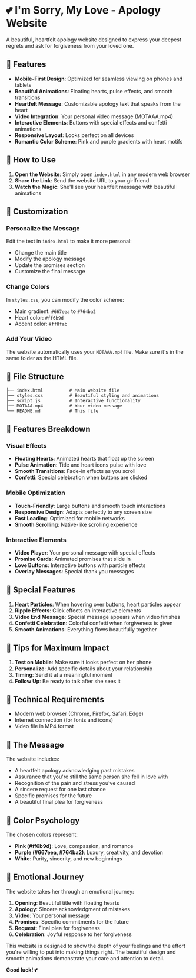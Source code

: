 # 💕 I'm Sorry, My Love - Apology Website

A beautiful, heartfelt apology website designed to express your deepest regrets and ask for forgiveness from your loved one.

## 🌟 Features

- **Mobile-First Design**: Optimized for seamless viewing on phones and tablets
- **Beautiful Animations**: Floating hearts, pulse effects, and smooth transitions
- **Heartfelt Message**: Customizable apology text that speaks from the heart
- **Video Integration**: Your personal video message (MOTAAA.mp4)
- **Interactive Elements**: Buttons with special effects and confetti animations
- **Responsive Layout**: Looks perfect on all devices
- **Romantic Color Scheme**: Pink and purple gradients with heart motifs

## 📱 How to Use

1. **Open the Website**: Simply open `index.html` in any modern web browser
2. **Share the Link**: Send the website URL to your girlfriend
3. **Watch the Magic**: She'll see your heartfelt message with beautiful animations

## 🎨 Customization

### Personalize the Message

Edit the text in `index.html` to make it more personal:

- Change the main title
- Modify the apology message
- Update the promises section
- Customize the final message

### Change Colors

In `styles.css`, you can modify the color scheme:

- Main gradient: `#667eea` to `#764ba2`
- Heart color: `#ff6b9d`
- Accent color: `#ff8fab`

### Add Your Video

The website automatically uses your `MOTAAA.mp4` file. Make sure it's in the same folder as the HTML file.

## 📂 File Structure

```
├── index.html          # Main website file
├── styles.css          # Beautiful styling and animations
├── script.js           # Interactive functionality
├── MOTAAA.mp4          # Your video message
└── README.md           # This file
```

## 🚀 Features Breakdown

### Visual Effects

- **Floating Hearts**: Animated hearts that float up the screen
- **Pulse Animation**: Title and heart icons pulse with love
- **Smooth Transitions**: Fade-in effects as you scroll
- **Confetti**: Special celebration when buttons are clicked

### Mobile Optimization

- **Touch-Friendly**: Large buttons and smooth touch interactions
- **Responsive Design**: Adapts perfectly to any screen size
- **Fast Loading**: Optimized for mobile networks
- **Smooth Scrolling**: Native-like scrolling experience

### Interactive Elements

- **Video Player**: Your personal message with special effects
- **Promise Cards**: Animated promises that slide in
- **Love Buttons**: Interactive buttons with particle effects
- **Overlay Messages**: Special thank you messages

## 💝 Special Features

1. **Heart Particles**: When hovering over buttons, heart particles appear
2. **Ripple Effects**: Click effects on interactive elements
3. **Video End Message**: Special message appears when video finishes
4. **Confetti Celebration**: Colorful confetti when forgiveness is given
5. **Smooth Animations**: Everything flows beautifully together

## 🎯 Tips for Maximum Impact

1. **Test on Mobile**: Make sure it looks perfect on her phone
2. **Personalize**: Add specific details about your relationship
3. **Timing**: Send it at a meaningful moment
4. **Follow Up**: Be ready to talk after she sees it

## 🔧 Technical Requirements

- Modern web browser (Chrome, Firefox, Safari, Edge)
- Internet connection (for fonts and icons)
- Video file in MP4 format

## 💌 The Message

The website includes:

- A heartfelt apology acknowledging past mistakes
- Assurance that you're still the same person she fell in love with
- Recognition of the pain and stress you've caused
- A sincere request for one last chance
- Specific promises for the future
- A beautiful final plea for forgiveness

## 🌈 Color Psychology

The chosen colors represent:

- **Pink (#ff6b9d)**: Love, compassion, and romance
- **Purple (#667eea, #764ba2)**: Luxury, creativity, and devotion
- **White**: Purity, sincerity, and new beginnings

## 🎵 Emotional Journey

The website takes her through an emotional journey:

1. **Opening**: Beautiful title with floating hearts
2. **Apology**: Sincere acknowledgment of mistakes
3. **Video**: Your personal message
4. **Promises**: Specific commitments for the future
5. **Request**: Final plea for forgiveness
6. **Celebration**: Joyful response to her forgiveness

This website is designed to show the depth of your feelings and the effort you're willing to put into making things right. The beautiful design and smooth animations demonstrate your care and attention to detail.

**Good luck! 💕**

